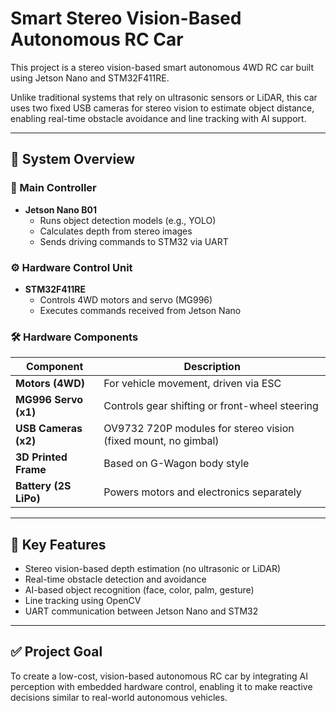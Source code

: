 # Smart Stereo Vision-Based Autonomous RC Car

This project is a stereo vision-based smart autonomous 4WD RC car built using Jetson Nano and STM32F411RE.

Unlike traditional systems that rely on ultrasonic sensors or LiDAR, this car uses two fixed USB cameras for stereo vision to estimate object distance, enabling real-time obstacle avoidance and line tracking with AI support.

---

## 🔧 System Overview

### 🧠 Main Controller
- **Jetson Nano B01**
  - Runs object detection models (e.g., YOLO)
  - Calculates depth from stereo images
  - Sends driving commands to STM32 via UART

### ⚙️ Hardware Control Unit
- **STM32F411RE**
  - Controls 4WD motors and servo (MG996)
  - Executes commands received from Jetson Nano

### 🛠️ Hardware Components
| Component | Description |
|----------|-------------|
| **Motors (4WD)** | For vehicle movement, driven via ESC |
| **MG996 Servo (x1)** | Controls gear shifting or front-wheel steering |
| **USB Cameras (x2)** | OV9732 720P modules for stereo vision (fixed mount, no gimbal) |
| **3D Printed Frame** | Based on G-Wagon body style |
| **Battery (2S LiPo)** | Powers motors and electronics separately |

---

## 🎯 Key Features
- Stereo vision-based depth estimation (no ultrasonic or LiDAR)
- Real-time obstacle detection and avoidance
- AI-based object recognition (face, color, palm, gesture)
- Line tracking using OpenCV
- UART communication between Jetson Nano and STM32

---

## ✅ Project Goal
To create a low-cost, vision-based autonomous RC car by integrating AI perception with embedded hardware control, enabling it to make reactive decisions similar to real-world autonomous vehicles.


